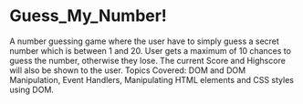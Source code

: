 # Guess_My_Number!
A number guessing game where the user have to simply guess a secret number which is between 1 and 20. User gets a maximum of 10 chances to guess the number, otherwise they lose. The current Score and Highscore will also be shown to the user.
Topics Covered: DOM and DOM Manipulation, Event Handlers, Manipulating HTML elements and CSS styles using DOM.
